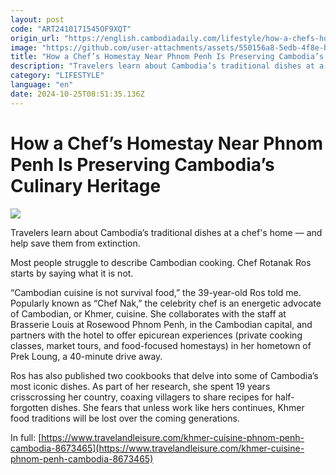 ```yaml
---
layout: post
code: "ART2410171545OF9XQT"
origin_url: "https://english.cambodiadaily.com/lifestyle/how-a-chefs-homestay-near-phnom-penh-is-preserving-cambodias-culinary-heritage-188853/"
image: "https://github.com/user-attachments/assets/550156a8-5edb-4f8e-be52-08d1b02dfc4a"
title: "How a Chef’s Homestay Near Phnom Penh Is Preserving Cambodia’s Culinary Heritage"
description: "Travelers learn about Cambodia’s traditional dishes at a chef's home — and help save them from extinction."
category: "LIFESTYLE"
language: "en"
date: 2024-10-25T08:51:35.136Z
---
```


# How a Chef’s Homestay Near Phnom Penh Is Preserving Cambodia’s Culinary Heritage

 ![](https://github.com/user-attachments/assets/3be0349e-cf1a-41dc-88bc-053380711dbc)

Travelers learn about Cambodia’s traditional dishes at a chef's home — and help save them from extinction.

Most people struggle to describe Cambodian cooking. Chef Rotanak Ros starts by saying what it is not.

“Cambodian cuisine is not survival food,” the 39-year-old Ros told me. Popularly known as “Chef Nak,” the celebrity chef is an energetic advocate of Cambodian, or Khmer, cuisine. She collaborates with the staff at Brasserie Louis at Rosewood Phnom Penh, in the Cambodian capital, and partners with the hotel to offer epicurean experiences (private cooking classes, market tours, and food-focused homestays) in her hometown of Prek Loung, a 40-minute drive away.

Ros has also published two cookbooks that delve into some of Cambodia’s most iconic dishes. As part of her research, she spent 19 years crisscrossing her country, coaxing villagers to share recipes for half-forgotten dishes. She fears that unless work like hers continues, Khmer food traditions will be lost over the coming generations.

In full: [https://www.travelandleisure.com/khmer-cuisine-phnom-penh-cambodia-8673465](https://www.travelandleisure.com/khmer-cuisine-phnom-penh-cambodia-8673465)